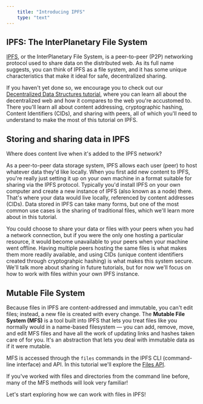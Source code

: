 ```yaml
---
    title: "Introducing IPFS"
    type: "text"
---
```


## IPFS: The InterPlanetary File System

[IPFS](https://ipfs.io/), or the InterPlanetary File System, is a peer-to-peer (P2P) networking protocol used to share data on the distributed web. As its full name suggests, you can think of IPFS as a file system, and it has some unique characteristics that make it ideal for safe, decentralized sharing.

If you haven't yet done so, we encourage you to check out our [Decentralized Data Structures tutorial](https://proto.school/#/data-structures/), where you can learn all about the decentralized web and how it compares to the web you're accustomed to. There you'll learn all about content addressing, cryptographic hashing, Content Identifiers (CIDs), and sharing with peers, all of which you'll need to understand to make the most of this tutorial on IPFS.

## Storing and sharing data in IPFS

Where does content live when it's added to the IPFS network?

As a peer-to-peer data storage system, IPFS allows each user (peer) to host whatever data they'd like locally. When you first add new content to IPFS, you're really just setting it up on your own machine in a format suitable for sharing via the IPFS protocol. Typically you'd install IPFS on your own computer and create a new instance of IPFS (also known as a node) there. That's where your data would live locally, referenced by content addresses (CIDs). Data stored in IPFS can take many forms, but one of the most common use cases is the sharing of traditional files, which we'll learn more about in this tutorial.

You could choose to share your data or files with your peers when you had a network connection, but if you were the only one hosting a particular resource, it would become unavailable to your peers when your machine went offline. Having multiple peers hosting the same files is what makes them more readily available, and using CIDs (unique content identifiers created through cryptograhpic hashing) is what makes this system secure. We'll talk more about sharing in future tutorials, but for now we'll focus on how to work with files within your own IPFS instance.

## Mutable File System

Because files in IPFS are content-addressed and immutable, you can't edit files; instead, a new file is created with every change. The **Mutable File System (MFS)** is a tool built into IPFS that lets you treat files like you normally would in a name-based filesystem — you can add, remove, move, and edit MFS files and have all the work of updating links and hashes taken care of for you. It's an abstraction that lets you deal with immutable data as if it were mutable.

MFS is accessed through the `files` commands in the IPFS CLI (command-line interface) and API. In this tutorial we'll explore the [Files API](https://github.com/ipfs/interface-js-ipfs-core/blob/master/SPEC/FILES.md#the-files-api-aka-mfs-the-mutable-file-system).

If you've worked with files and directories from the command line before, many of the MFS methods will look very familiar!

Let's start exploring how we can work with files in IPFS!

